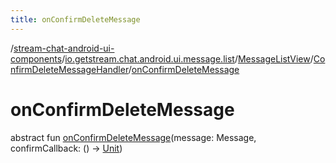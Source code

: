 ```yaml
---
title: onConfirmDeleteMessage
---
```

/[stream-chat-android-ui-components](../../../index.md)/[io.getstream.chat.android.ui.message.list](../../index.md)/[MessageListView](../index.md)/[ConfirmDeleteMessageHandler](index.md)/[onConfirmDeleteMessage](onConfirmDeleteMessage.md)  
  
  
  
# onConfirmDeleteMessage  
abstract fun [onConfirmDeleteMessage](onConfirmDeleteMessage.md)(message: Message, confirmCallback: () -&gt; [Unit](https://kotlinlang.org/api/latest/jvm/stdlib/kotlin/-unit/index.html))
